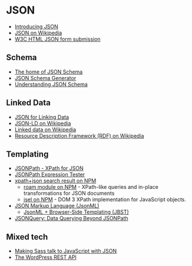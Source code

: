 # JSON

- [Introducing JSON](http://json.org/)
- [JSON on Wikipedia](http://en.wikipedia.org/wiki/JSON)
- [W3C HTML JSON form submission](http://www.w3.org/TR/html-json-forms/)

## Schema

- [The home of JSON Schema](http://json-schema.org/)
- [JSON Schema Generator](http://jsonschema.net/)
- [Understanding JSON Schema](http://spacetelescope.github.io/understanding-json-schema/)

## Linked Data

- [JSON for Linking Data](http://json-ld.org/)
- [JSON-LD on Wikipedia](http://en.wikipedia.org/wiki/JSON-LD)
- [Linked data on Wikipedia](http://en.wikipedia.org/wiki/Linked_data)
- [Resource Description Framework (RDF) on Wikipedia](http://en.wikipedia.org/wiki/Resource_Description_Framework)

## Templating

- [JSONPath - XPath for JSON](http://goessner.net/articles/JsonPath/)
- [JSONPath Expression Tester](http://jsonpath.curiousconcept.com/)
- [xpath+json search result on NPM](https://www.npmjs.com/search?q=xpath+json)
    - [roam module on NPM](https://www.npmjs.com/package/roam) - XPath-like queries and in-place transformations for JSON documents
    - [jsel on NPM](https://www.npmjs.com/package/jsel) - DOM 3 XPath implementation for JavaScript objects.
- [JSON Markup Language (JsonML)](http://www.jsonml.org/)
    - [JsonML + Browser-Side Templating (JBST)](http://www.jsonml.org/bst/)
- [JSONQuery: Data Querying Beyond JSONPath](http://www.sitepen.com/blog/2008/07/16/jsonquery-data-querying-beyond-jsonpath/)

## Mixed tech

- [Making Sass talk to JavaScript with JSON](http://css-tricks.com/making-sass-talk-to-javascript-with-json/)
- [The WordPress REST API](https://poststatus.com/wordpress-json-rest-api/)